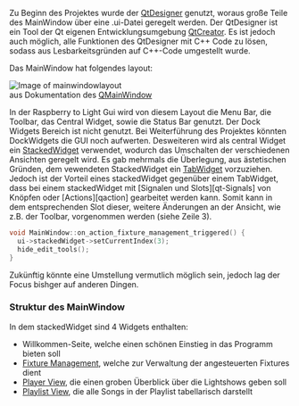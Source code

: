 Zu Beginn des Projektes wurde der [QtDesigner](https://doc.qt.io/qt-5/qtdesigner-manual.html) genutzt, woraus große Teile des MainWindow über eine .ui-Datei geregelt werden. Der QtDesigner ist ein Tool der Qt eigenen Entwicklungsumgebung [QtCreator](https://doc.qt.io/qtcreator/index.html).
Es ist jedoch auch möglich, alle Funktionen des QtDesigner mit C++ Code zu lösen, sodass aus Lesbarkeitsgründen auf C++-Code umgestellt wurde.

Das MainWindow hat folgendes layout:


![Image of mainwindowlayout](https://doc.qt.io/qt-5/images/mainwindowlayout.png)   
aus Dokumentation des [QMainWindow](https://doc.qt.io/qt-5/qmainwindow.html)

In der Raspberry to Light Gui wird von diesem Layout die Menu Bar, die Toolbar, das Central Widget, sowie die Status Bar genutzt.
Der Dock Widgets Bereich ist nicht genutzt. Bei Weiterführung des Projektes könnten DockWidgets die GUI noch aufwerten. Desweiteren wird als central Widget ein [StackedWidget](#stacked-widget) verwendet, wodurch das Umschalten der verschiedenen Ansichten geregelt wird. Es gab mehrmals die Überlegung, aus ästetischen Gründen, dem vewendeten StackedWidget ein [TabWidget](https://doc.qt.io/qt-5/qtabwidget.html) vorzuziehen. Jedoch ist der Vorteil eines stackedWidget gegenüber einem TabWidget, dass bei einem stackedWidget mit [Signalen und Slots][qt-Signals] von Knöpfen oder [Actions][qaction] gearbeitet werden kann. Somit kann in dem entsprechenden Slot dieser, weitere Änderungen an der Ansicht, wie z.B. der Toolbar, vorgenommen werden (siehe Zeile 3).
```C++
void MainWindow::on_action_fixture_management_triggered() {
  ui->stackedWidget->setCurrentIndex(3);
  hide_edit_tools();
}
```
Zukünftig könnte eine Umstellung vermutlich möglich sein, jedoch lag der Focus bishger auf anderen Dingen.

### Struktur des MainWindow

In dem stackedWidget sind 4 Widgets enthalten:
- Willkommen-Seite, welche einen schönen Einstieg in das Programm bieten soll
- [Fixture Management](#fixture-management), welche zur Verwaltung der angesteuerten Fixtures dient
- [Player View](#player-view), die einen groben Überblick über die Lightshows geben soll
- [Playlist View](#playlist-view), die alle Songs in der Playlist tabellarisch darstellt
